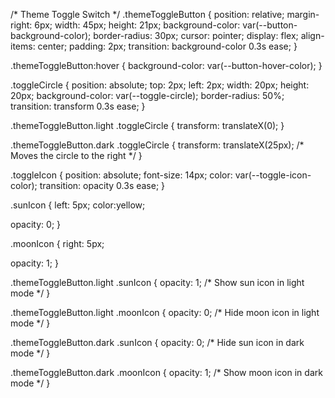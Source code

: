 /* Theme Toggle Switch */
.themeToggleButton {
  position: relative;
  margin-right: 6px;
  width: 45px;
  height: 21px;
  background-color: var(--button-background-color);
  border-radius: 30px;
  cursor: pointer;
  display: flex;
  align-items: center;
  padding: 2px;
  transition: background-color 0.3s ease;
}

.themeToggleButton:hover {
  background-color: var(--button-hover-color);
}

.toggleCircle {
  position: absolute;
  top: 2px;
  left: 2px;
  width: 20px;
  height: 20px;
  background-color: var(--toggle-circle);
  border-radius: 50%;
  transition: transform 0.3s ease;
}

.themeToggleButton.light .toggleCircle {
  transform: translateX(0);
}

.themeToggleButton.dark .toggleCircle {
  transform: translateX(25px); /* Moves the circle to the right */
}

.toggleIcon {
  position: absolute;
  font-size: 14px;
  color: var(--toggle-icon-color);
  transition: opacity 0.3s ease;
}

.sunIcon {
  left: 5px;
      color:yellow;

  opacity: 0;
}

.moonIcon {
  right: 5px;

  opacity: 1;
}

.themeToggleButton.light .sunIcon {
  opacity: 1; /* Show sun icon in light mode */
}

.themeToggleButton.light .moonIcon {
  opacity: 0; /* Hide moon icon in light mode */
}

.themeToggleButton.dark .sunIcon {
  opacity: 0; /* Hide sun icon in dark mode */
}

.themeToggleButton.dark .moonIcon {
  opacity: 1; /* Show moon icon in dark mode */
}
